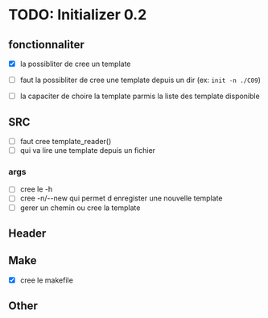 # TODO: Initializer 0.2

## fonctionnaliter
 - [X] la possibliter de cree un template
 - [ ] faut la possibliter de cree une template depuis un dir (ex: ```init -n ./C09```)
 - [ ] la capaciter de choire la template parmis la liste des template disponible
 

## SRC
 - [ ] faut cree template_reader()
  - [ ] qui va lire une template depuis un fichier

### args
 - [ ] cree le -h
 - [ ] cree -n/--new qui permet d enregister une nouvelle template
 - [ ] gerer un chemin ou cree la template

## Header

## Make
 - [X] cree le makefile

## Other